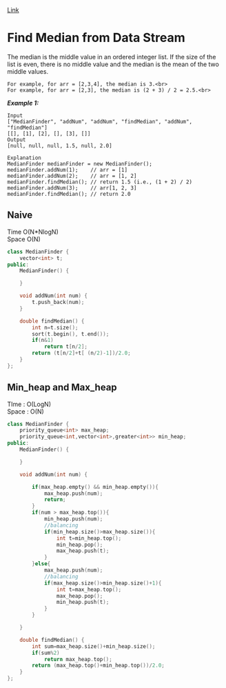 [Link](https://leetcode.com/problems/find-median-from-data-stream/)

# Find Median from Data Stream

The median is the middle value in an ordered integer list. If the size of the list is even, there is no middle value and the median is the mean of the two middle values.<br>

```
For example, for arr = [2,3,4], the median is 3.<br>
For example, for arr = [2,3], the median is (2 + 3) / 2 = 2.5.<br>
```

**_Example 1:_**

```
Input
["MedianFinder", "addNum", "addNum", "findMedian", "addNum", "findMedian"]
[[], [1], [2], [], [3], []]
Output
[null, null, null, 1.5, null, 2.0]

Explanation
MedianFinder medianFinder = new MedianFinder();
medianFinder.addNum(1);    // arr = [1]
medianFinder.addNum(2);    // arr = [1, 2]
medianFinder.findMedian(); // return 1.5 (i.e., (1 + 2) / 2)
medianFinder.addNum(3);    // arr[1, 2, 3]
medianFinder.findMedian(); // return 2.0
```

## Naive

Time O(N\*NlogN)<br>
Space O(N)

```cpp
class MedianFinder {
    vector<int> t;
public:
    MedianFinder() {

    }

    void addNum(int num) {
        t.push_back(num);
    }

    double findMedian() {
        int n=t.size();
        sort(t.begin(), t.end());
        if(n&1)
            return t[n/2];
        return (t[n/2]+t[ (n/2)-1])/2.0;
    }
};
```

## Min_heap and Max_heap

TIme : O(LogN)<br>
Space : O(N)

```cpp
class MedianFinder {
    priority_queue<int> max_heap;
    priority_queue<int,vector<int>,greater<int>> min_heap;
public:
    MedianFinder() {

    }

    void addNum(int num) {

        if(max_heap.empty() && min_heap.empty()){
            max_heap.push(num);
            return;
        }
        if(num > max_heap.top()){
            min_heap.push(num);
            //balancing
            if(min_heap.size()>max_heap.size()){
                int t=min_heap.top();
                min_heap.pop();
                max_heap.push(t);
            }
        }else{
            max_heap.push(num);
            //balancing
            if(max_heap.size()>min_heap.size()+1){
                int t=max_heap.top();
                max_heap.pop();
                min_heap.push(t);
            }
        }

    }

    double findMedian() {
        int sum=max_heap.size()+min_heap.size();
        if(sum%2)
            return max_heap.top();
        return (max_heap.top()+min_heap.top())/2.0;
    }
};
```
